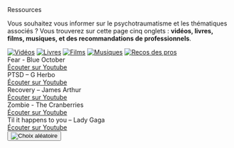 <div class="banner">
    <div class="title">Ressources</div>
    <div class="intro">
        <p>Vous souhaitez vous informer sur le psychotraumatisme et les thématiques associés ? Vous trouverez sur cette page cinq onglets : <b>vidéos, livres, films, musiques, et des recommandations de professionnels</b>.
    </div>
</div>

<div class="tabbar">
    <a href="/videos"><img src="{{ ASSET ../assets/ui/video.png }}" alt="Vidéos" /></a>
    <a href="/livres"><img src="{{ ASSET ../assets/ui/book.png }}" alt="Livres" /></a>
    <a href="/films"><img src="{{ ASSET ../assets/ui/movie.png }}" alt="Films" /></a>
    <a href="/musiques" class="active"><img src="{{ ASSET ../assets/ui/music.png }}" alt="Musiques" /></a>
    <a href="/pros"><img src="{{ ASSET ../assets/ui/paper.png }}" alt="Recos des pros" /></a>
</div>

<div class="tab">
    <div class="cardset">
        <div class="card">
            <img src="{{ ASSET ../assets/resources/musique_blueoctober.jpg }}" alt="" />
            <div>
                <div class="reference">Fear - Blue October</div>
                <div class="actions">
                    <a href="https://www.youtube.com/watch?v=Q3b0-i1T8Hk" target="_blank">Écouter sur Youtube</a>
                </div>
            </div>
        </div>
        <div class="card">
            <img src="{{ ASSET ../assets/resources/musique_gherbo.jpg }}" alt="" />
            <div>
                <div class="reference">PTSD – G Herbo</div>
                <div class="actions">
                    <a href="https://www.youtube.com/watch?v=k3-fAXbCa44" target="_blank">Écouter sur Youtube</a>
                </div>
            </div>
        </div>
        <div class="card">
            <img src="{{ ASSET ../assets/resources/musique_jamesarthur.jpg }}" alt="" />
            <div>
                <div class="reference">Recovery – James Arthur</div>
                <div class="actions">
                    <a href="https://www.youtube.com/watch?v=m9DO3zpdWqw" target="_blank">Écouter sur Youtube</a>
                </div>
            </div>
        </div>
        <div class="card">
            <img src="{{ ASSET ../assets/resources/musique_thecranberries.jpg }}" alt="" />
            <div>
                <div class="reference">Zombie - The Cranberries</div>
                <div class="actions">
                    <a href="https://www.youtube.com/watch?v=6Ejga4kJUts" target="_blank">Écouter sur Youtube</a>
                </div>
            </div>
        </div>
        <div class="card">
            <img src="{{ ASSET ../assets/resources/musique_ladygaga.jpg }}" alt="" />
            <div>
                <div class="reference">Til it happens to you – Lady Gaga</div>
                <div class="actions">
                    <a href="https://www.youtube.com/watch?v=ZmWBrN7QV6Y" target="_blank">Écouter sur Youtube</a>
                </div>
            </div>
        </div>
    </div>
    <button id="randomize" onclick="app.randomCard('.cardset')"><img src="{{ ASSET ../assets/ui/dice.webp }}" alt="Choix aléatoire" /></button>
</div>

<script>
    let button = document.querySelector('#randomize');
    button.style.display = 'block';
</script>
